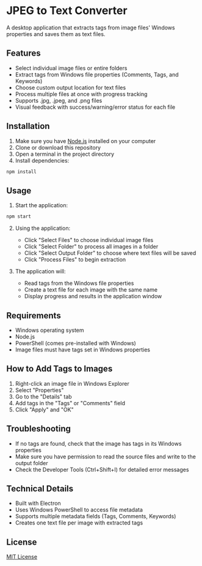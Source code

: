 # JPEG to Text Converter

A desktop application that extracts tags from image files' Windows properties and saves them as text files.

## Features

- Select individual image files or entire folders
- Extract tags from Windows file properties (Comments, Tags, and Keywords)
- Choose custom output location for text files
- Process multiple files at once with progress tracking
- Supports .jpg, .jpeg, and .png files
- Visual feedback with success/warning/error status for each file

## Installation

1. Make sure you have [Node.js](https://nodejs.org/) installed on your computer
2. Clone or download this repository
3. Open a terminal in the project directory
4. Install dependencies:
```bash
npm install
```

## Usage

1. Start the application:
```bash
npm start
```

2. Using the application:
   - Click "Select Files" to choose individual image files
   - Click "Select Folder" to process all images in a folder
   - Click "Select Output Folder" to choose where text files will be saved
   - Click "Process Files" to begin extraction

3. The application will:
   - Read tags from the Windows file properties
   - Create a text file for each image with the same name
   - Display progress and results in the application window

## Requirements

- Windows operating system
- Node.js
- PowerShell (comes pre-installed with Windows)
- Image files must have tags set in Windows properties

## How to Add Tags to Images

1. Right-click an image file in Windows Explorer
2. Select "Properties"
3. Go to the "Details" tab
4. Add tags in the "Tags" or "Comments" field
5. Click "Apply" and "OK"

## Troubleshooting

- If no tags are found, check that the image has tags in its Windows properties
- Make sure you have permission to read the source files and write to the output folder
- Check the Developer Tools (Ctrl+Shift+I) for detailed error messages

## Technical Details

- Built with Electron
- Uses Windows PowerShell to access file metadata
- Supports multiple metadata fields (Tags, Comments, Keywords)
- Creates one text file per image with extracted tags

## License

[MIT License](LICENSE)
